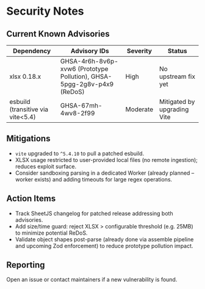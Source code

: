 # Security Notes

## Current Known Advisories

| Dependency | Advisory IDs | Severity | Status |
|------------|-------------|----------|--------|
| xlsx 0.18.x | GHSA-4r6h-8v6p-xvw6 (Prototype Pollution), GHSA-5pgg-2g8v-p4x9 (ReDoS) | High | No upstream fix yet |
| esbuild (transitive via vite<5.4) | GHSA-67mh-4wv8-2f99 | Moderate | Mitigated by upgrading Vite |

## Mitigations
- `vite` upgraded to `^5.4.10` to pull a patched esbuild.
- XLSX usage restricted to user-provided local files (no remote ingestion); reduces exploit surface.
- Consider sandboxing parsing in a dedicated Worker (already planned – worker exists) and adding timeouts for large regex operations.

## Action Items
- Track SheetJS changelog for patched release addressing both advisories.
- Add size/time guard: reject XLSX > configurable threshold (e.g. 25MB) to minimize potential ReDoS.
- Validate object shapes post-parse (already done via assemble pipeline and upcoming Zod enforcement) to reduce prototype pollution impact.

## Reporting
Open an issue or contact maintainers if a new vulnerability is found.
